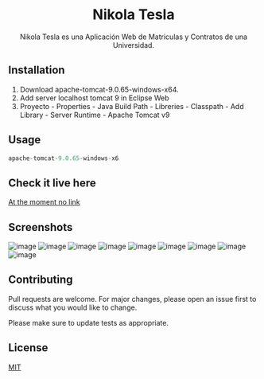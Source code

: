 <h1 align="center">Nikola Tesla</h1>

<p align="center">
  Nikola Tesla es una Aplicación Web de Matriculas y Contratos de una Universidad.
</p>

## Installation

1. Download apache-tomcat-9.0.65-windows-x64.
2. Add server localhost tomcat 9 in Eclipse Web
3. Proyecto - Properties - Java Build Path - Libreries - Classpath - Add Library - Server Runtime - Apache Tomcat v9

## Usage

```python
apache-tomcat-9.0.65-windows-x6
```

## Check it live here

[At the moment no link]()

## Screenshots

![image](https://user-images.githubusercontent.com/85379478/219694115-d2cf6780-be56-43d0-aa65-eb5faffdc04e.png)
![image](https://user-images.githubusercontent.com/85379478/219693602-44b3f4e8-b101-422b-98e2-846bf339ed93.png)
![image](https://user-images.githubusercontent.com/85379478/219692977-6b881025-b215-402f-9673-5cb6145c557f.png)
![image](https://user-images.githubusercontent.com/85379478/219693228-57831c59-7a56-4dbd-9d5f-95feaf5a6dfa.png)
![image](https://user-images.githubusercontent.com/85379478/219693298-0ab21ed6-f087-4a00-bd0d-787f6056c3c1.png)
![image](https://user-images.githubusercontent.com/85379478/219693360-3b5f47c7-9d3a-4c19-ab6a-8fea58aea7a2.png)
![image](https://user-images.githubusercontent.com/85379478/219693433-29f3103b-44f0-48a5-b4f0-a45592809238.png)
![image](https://user-images.githubusercontent.com/85379478/219693482-42cc13dc-48cb-40c8-8bba-3945e77880e2.png)
![image](https://user-images.githubusercontent.com/85379478/221305128-edf5936a-f009-4e22-b00c-f0da3574c6a2.png)


## Contributing

Pull requests are welcome. For major changes, please open an issue first
to discuss what you would like to change.

Please make sure to update tests as appropriate.

## License

[MIT](https://choosealicense.com/licenses/mit/)

